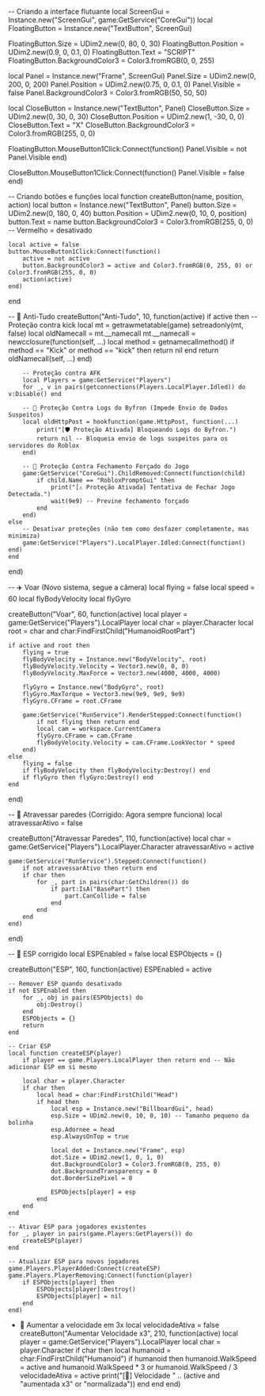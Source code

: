 -- Criando a interface flutuante
local ScreenGui = Instance.new("ScreenGui", game:GetService("CoreGui"))
local FloatingButton = Instance.new("TextButton", ScreenGui)

FloatingButton.Size = UDim2.new(0, 80, 0, 30)
FloatingButton.Position = UDim2.new(0.9, 0, 0.1, 0)
FloatingButton.Text = "SCRIPT"
FloatingButton.BackgroundColor3 = Color3.fromRGB(0, 0, 255)

local Panel = Instance.new("Frame", ScreenGui)
Panel.Size = UDim2.new(0, 200, 0, 200)
Panel.Position = UDim2.new(0.75, 0, 0.1, 0)
Panel.Visible = false
Panel.BackgroundColor3 = Color3.fromRGB(50, 50, 50)

local CloseButton = Instance.new("TextButton", Panel)
CloseButton.Size = UDim2.new(0, 30, 0, 30)
CloseButton.Position = UDim2.new(1, -30, 0, 0)
CloseButton.Text = "X"
CloseButton.BackgroundColor3 = Color3.fromRGB(255, 0, 0)

FloatingButton.MouseButton1Click:Connect(function()
    Panel.Visible = not Panel.Visible
end)

CloseButton.MouseButton1Click:Connect(function()
    Panel.Visible = false
end)

-- Criando botões e funções
local function createButton(name, position, action)
    local button = Instance.new("TextButton", Panel)
    button.Size = UDim2.new(0, 180, 0, 40)
    button.Position = UDim2.new(0, 10, 0, position)
    button.Text = name
    button.BackgroundColor3 = Color3.fromRGB(255, 0, 0) -- Vermelho = desativado

    local active = false
    button.MouseButton1Click:Connect(function()
        active = not active
        button.BackgroundColor3 = active and Color3.fromRGB(0, 255, 0) or Color3.fromRGB(255, 0, 0)
        action(active)
    end)
end

-- 🔰 Anti-Tudo
createButton("Anti-Tudo", 10, function(active)
    if active then
        -- Proteção contra kick
        local mt = getrawmetatable(game)
        setreadonly(mt, false)
        local oldNamecall = mt.__namecall
        mt.__namecall = newcclosure(function(self, ...)
            local method = getnamecallmethod()
            if method == "Kick" or method == "kick" then return nil end
            return oldNamecall(self, ...)
        end)

        -- Proteção contra AFK
        local Players = game:GetService("Players")
        for _, v in pairs(getconnections(Players.LocalPlayer.Idled)) do v:Disable() end

        -- 🔰 Proteção Contra Logs do Byfron (Impede Envio de Dados Suspeitos)
        local oldHttpPost = hookfunction(game.HttpPost, function(...)
            print("[🛡️ Proteção Ativada] Bloqueando Logs do Byfron.")
            return nil -- Bloqueia envio de logs suspeitos para os servidores do Roblox
        end)

        -- 🔰 Proteção Contra Fechamento Forçado do Jogo
        game:GetService("CoreGui").ChildRemoved:Connect(function(child)
            if child.Name == "RobloxPromptGui" then
                print("[⚠️ Proteção Ativada] Tentativa de Fechar Jogo Detectada.")
                wait(9e9) -- Previne fechamento forçado
            end
        end)
    else
        -- Desativar proteções (não tem como desfazer completamente, mas minimiza)
        game:GetService("Players").LocalPlayer.Idled:Connect(function() end)
    end
end)

-- ✈️ Voar (Novo sistema, segue a câmera)
local flying = false
local speed = 60
local flyBodyVelocity
local flyGyro

createButton("Voar", 60, function(active)
    local player = game:GetService("Players").LocalPlayer
    local char = player.Character
    local root = char and char:FindFirstChild("HumanoidRootPart")

    if active and root then
        flying = true
        flyBodyVelocity = Instance.new("BodyVelocity", root)
        flyBodyVelocity.Velocity = Vector3.new(0, 0, 0)
        flyBodyVelocity.MaxForce = Vector3.new(4000, 4000, 4000)

        flyGyro = Instance.new("BodyGyro", root)
        flyGyro.MaxTorque = Vector3.new(9e9, 9e9, 9e9)
        flyGyro.CFrame = root.CFrame

        game:GetService("RunService").RenderStepped:Connect(function()
            if not flying then return end
            local cam = workspace.CurrentCamera
            flyGyro.CFrame = cam.CFrame
            flyBodyVelocity.Velocity = cam.CFrame.LookVector * speed
        end)
    else
        flying = false
        if flyBodyVelocity then flyBodyVelocity:Destroy() end
        if flyGyro then flyGyro:Destroy() end
    end
end)

-- 🚪 Atravessar paredes (Corrigido: Agora sempre funciona)
local atravessarAtivo = false

createButton("Atravessar Paredes", 110, function(active)
    local char = game:GetService("Players").LocalPlayer.Character
    atravessarAtivo = active

    game:GetService("RunService").Stepped:Connect(function()
        if not atravessarAtivo then return end
        if char then
            for _, part in pairs(char:GetChildren()) do
                if part:IsA("BasePart") then
                    part.CanCollide = false
                end
            end
        end
    end)
end)

-- 👀 ESP corrigido
local ESPEnabled = false
local ESPObjects = {}

createButton("ESP", 160, function(active)
    ESPEnabled = active

    -- Remover ESP quando desativado
    if not ESPEnabled then
        for _, obj in pairs(ESPObjects) do
            obj:Destroy()
        end
        ESPObjects = {}
        return
    end

    -- Criar ESP
    local function createESP(player)
        if player == game.Players.LocalPlayer then return end -- Não adicionar ESP em si mesmo

        local char = player.Character
        if char then
            local head = char:FindFirstChild("Head")
            if head then
                local esp = Instance.new("BillboardGui", head)
                esp.Size = UDim2.new(0, 10, 0, 10) -- Tamanho pequeno da bolinha
                esp.Adornee = head
                esp.AlwaysOnTop = true

                local dot = Instance.new("Frame", esp)
                dot.Size = UDim2.new(1, 0, 1, 0)
                dot.BackgroundColor3 = Color3.fromRGB(0, 255, 0)
                dot.BackgroundTransparency = 0
                dot.BorderSizePixel = 0

                ESPObjects[player] = esp
            end
        end
    end

    -- Ativar ESP para jogadores existentes
    for _, player in pairs(game.Players:GetPlayers()) do
        createESP(player)
    end

    -- Atualizar ESP para novos jogadores
    game.Players.PlayerAdded:Connect(createESP)
    game.Players.PlayerRemoving:Connect(function(player)
        if ESPObjects[player] then
            ESPObjects[player]:Destroy()
            ESPObjects[player] = nil
        end
    end)
    
- 🚀 Aumentar a velocidade em 3x
local velocidadeAtiva = false
createButton("Aumentar Velocidade x3", 210, function(active)
    local player = game:GetService("Players").LocalPlayer
    local char = player.Character
    if char then
        local humanoid = char:FindFirstChild("Humanoid")
        if humanoid then
            humanoid.WalkSpeed = active and humanoid.WalkSpeed * 3 or humanoid.WalkSpeed / 3
            velocidadeAtiva = active
            print("[🚀] Velocidade " .. (active and "aumentada x3" or "normalizada"))
        end
    end
end)

